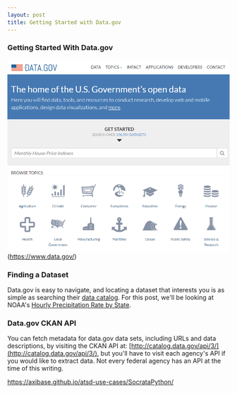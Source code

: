 ```yaml
---
layout: post
title: Getting Started with Data.gov
---
```


<h3>Getting Started With Data.gov</h3>

![Data.gov](DGscreenshot.png)(https://www.data.gov/)

<h3>Finding a Dataset</h3>

Data.gov is easy to navigate, and locating a dataset that interests you is as simple as searching their [data catalog](https://catalog.data.gov/). For this post, we'll be looking at NOAA's [Hourly Precipitation Rate by State](https://www.ncdc.noaa.gov/IPS/hpd/hpd.html). 

<h3>Data.gov CKAN API</h3>

You can fetch metadata for data.gov data sets, including URLs and data descriptions, by visiting the CKAN API at: [http://catalog.data.gov/api/3/](http://catalog.data.gov/api/3/), but you'll have to visit each agency's API if you would like to extract data. Not every federal agency has an API at the time of this writing. 

https://axibase.github.io/atsd-use-cases/SocrataPython/
